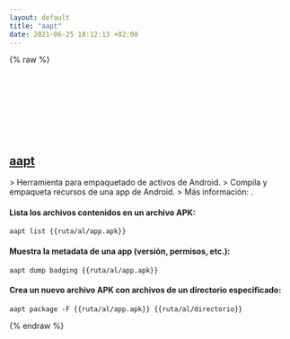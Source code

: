 ```yaml
---
layout: default
title: "aapt"
date: 2021-06-25 18:12:13 +02:00
---
```

{% raw %}
<h2 id="aapt">
  <a href="/es/common/aapt.html">aapt</a> <a href="#aapt"><svg class="icon">
    <use href="/assets/images/unicode_sprite.svg#link" />
  </svg></a>
</h2>
> Herramienta para empaquetado de activos de Android.
> Compila y empaqueta recursos de una app de Android.
> Más información: <https://elinux.org/Android_aapt>.

#### Lista los archivos contenidos en un archivo APK:
```shell
aapt list {{ruta/al/app.apk}}
```
#### Muestra la metadata de una app (versión, permisos, etc.):
```shell
aapt dump badging {{ruta/al/app.apk}}
```
#### Crea un nuevo archivo APK con archivos de un directorio especificado:
```shell
aapt package -F {{ruta/al/app.apk}} {{ruta/al/directorio}}
```
{% endraw %}